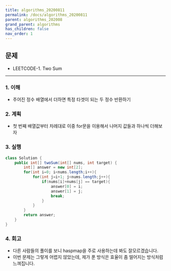 ```yaml
---
title: algorithms_20200811
permalink: /docs/algorithms_20200811
parent: algorithms_202008
grand_parent: algorithms
has_children: false
nav_order: 1
---
```


## 문제

- LEETCODE-1. Two Sum

---

### 1. 이해

- 주어진 정수 배열에서 더하면 특정 타겟이 되는 두 정수 반환하기

### 2. 계획

- 첫 번째 배열값부터 차례대로 이중 for문을 이용해서 나머지 값들과 하나씩 더해보자

### 3. 실행

```java
class Solution {
    public int[] twoSum(int[] nums, int target) {
        int[] answer = new int[2];
        for(int i=0; i<nums.length;i++){
            for(int j=i+1; j<nums.length;j++){
                if(nums[i]+nums[j] == target){
                    answer[0] = i;
                    answer[1] = j;
                    break;
                }
            }
        }
        return answer;
    }
}
```

### 4. 회고

- 다른 사람들의 풀이를 보니 haspmap을 주로 사용하는데 봐도 잘모르겠습니다.
- 이번 문제는 그렇게 어렵지 않았는데, 제가 푼 방식은 효율이 좀 떨어지는 방식처럼 느껴집니다.
